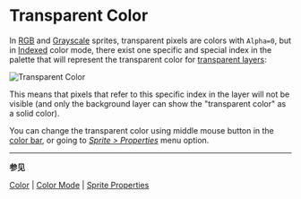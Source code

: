 # Transparent Color

In [RGB](color-mode.md#rgb) and [Grayscale](color-mode.md#grayscale)
sprites, transparent pixels are colors with `Alpha=0`, but in
[Indexed](color-mode.md#indexed) color mode, there exist one specific
and special index in the palette that will represent the transparent
color for [transparent layers](layers.md#transparent-layers):

![Transparent Color](transparent-color/transparent-color-property.png)

This means that pixels that refer to this specific index in the layer
will not be visible (and only the background layer can show the
"transparent color" as a solid color).

You can change the transparent color using middle mouse button in the
[color bar](color-bar.md), or
going to [_Sprite > Properties_](sprite-properties.md) menu option.

---

**参见**

[Color](color.md) |
[Color Mode](color-mode.md) |
[Sprite Properties](sprite-properties.md)
